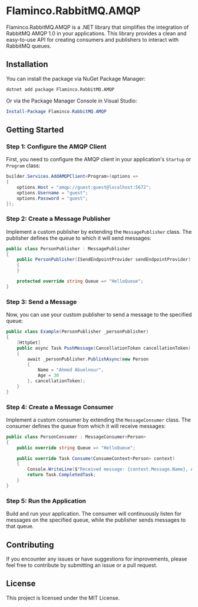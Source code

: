 # Flaminco.RabbitMQ.AMQP

Flaminco.RabbitMQ.AMQP is a .NET library that simplifies the integration of RabbitMQ AMQP 1.0 in your applications. This library provides a clean and easy-to-use API for creating consumers and publishers to interact with RabbitMQ queues.

## Installation

You can install the package via NuGet Package Manager:

```bash
dotnet add package Flaminco.RabbitMQ.AMQP
```

Or via the Package Manager Console in Visual Studio:

```powershell
Install-Package Flaminco.RabbitMQ.AMQP
```

## Getting Started

### Step 1: Configure the AMQP Client

First, you need to configure the AMQP client in your application's `Startup` or `Program` class:

```csharp
builder.Services.AddAMQPClient<Program>(options =>
{
    options.Host = "amqp://guest:guest@localhost:5672";
    options.Username = "guest";
    options.Password = "guest";
});
```

### Step 2: Create a Message Publisher

Implement a custom publisher by extending the `MessagePublisher` class. The publisher defines the queue to which it will send messages:

```csharp
public class PersonPublisher : MessagePublisher
{
    public PersonPublisher(ISendEndpointProvider sendEndpointProvider) : base(sendEndpointProvider)
    {
    }

    protected override string Queue => "HelloQueue";
}
```

### Step 3: Send a Message

Now, you can use your custom publisher to send a message to the specified queue:

```csharp
public class Example(PersonPublisher _personPublisher)
{
    [HttpGet]
    public async Task PushMessage(CancellationToken cancellationToken)
    {
        await _personPublisher.PublishAsync(new Person
        {
            Name = "Ahmed Abuelnour",
            Age = 30
        }, cancellationToken);
    }
}
```

### Step 4: Create a Message Consumer

Implement a custom consumer by extending the `MessageConsumer` class. The consumer defines the queue from which it will receive messages:

```csharp
public class PersonConsumer : MessageConsumer<Person>
{
    public override string Queue => "HelloQueue";

    public override Task Consume(ConsumeContext<Person> context)
    {
        Console.WriteLine($"Received message: {context.Message.Name}, Age: {context.Message.Age}");
        return Task.CompletedTask;
    }
}
```

### Step 5: Run the Application

Build and run your application. The consumer will continuously listen for messages on the specified queue, while the publisher sends messages to that queue.

## Contributing

If you encounter any issues or have suggestions for improvements, please feel free to contribute by submitting an issue or a pull request.

## License

This project is licensed under the MIT License.

